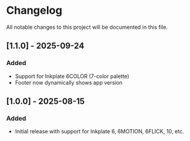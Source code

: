# Changelog
All notable changes to this project will be documented in this file.

## [1.1.0] - 2025-09-24
### Added
- Support for Inkplate 6COLOR (7-color palette)
- Footer now dynamically shows app version

## [1.0.0] - 2025-08-15
### Added
- Initial release with support for Inkplate 6, 6MOTION, 6FLICK, 10, etc.

